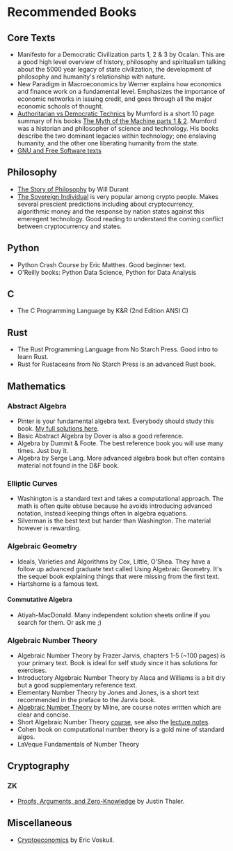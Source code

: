 # Recommended Books

<!-- toc -->

## Core Texts

* Manifesto for a Democratic Civilization parts 1, 2 & 3 by Ocalan.
  This are a good high level overview of history, philosophy and
  spiritualism talking about the 5000 year legacy of state civilization,
  the development of philosophy and humanity's relationship with nature.
* New Paradigm in Macroeconomics by Werner explains how economics and
  finance work on a fundamental level. Emphasizes the importance of
  economic networks in issuing credit, and goes through all the major
  economic schools of thought.
* [Authoritarian vs Democratic Technics](http://tal.teias.org/en/l/lm/lewis-mumford-authoritarian-and-democratic-technics.pdf)
  by Mumford is a short 10 page summary of his books
  [The Myth of the Machine parts 1 & 2](https://en.wikipedia.org/wiki/The_Myth_of_the_Machine).
  Mumford was a historian and philosopher of science and technology. His
  books describe the two dominant legacies within technology; one enslaving
  humanity, and the other one liberating humanity from the state.
* [GNU and Free Software texts](https://www.gnu.org/philosophy/philosophy.html)

## Philosophy

* [The Story of Philosophy](https://en.wikipedia.org/wiki/The_Story_of_Philosophy) by Will Durant
* [The Sovereign Individual](https://en.wikipedia.org/wiki/The_Sovereign_Individual)
  is very popular among crypto people. Makes several prescient predictions
  including about cryptocurrency, algorithmic money and the response by
  nation states against this emeregent technology. Good reading to understand
  the coming conflict between cryptocurrency and states.

## Python

* Python Crash Course by Eric Matthes. Good beginner text.
* O'Reilly books: Python Data Science, Python for Data Analysis

## C

* The C Programming Language by K&R (2nd Edition ANSI C)

## Rust

* The Rust Programming Language from No Starch Press. Good intro to learn Rust.
* Rust for Rustaceans from No Starch Press is an advanced Rust book.

## Mathematics

### Abstract Algebra

* Pinter is your fundamental algebra text. Everybody should study this book.
  [My full solutions here](https://github.com/narodnik/abstract-algebra-pinter-solutions).
* Basic Abstract Algebra by Dover is also a good reference.
* Algebra by Dummit & Foote. The best reference book you will use many times. Just buy it.
* Algebra by Serge Lang. More advanced algebra book but often contains material not
  found in the D&F book.

### Elliptic Curves

* Washington is a standard text and takes a computational approach. The math is often
  quite obtuse because he avoids introducing advanced notation, instead keeping things
  often in algebra equations.
* Silverman is the best text but harder than Washington. The material however is rewarding.

### Algebraic Geometry

* Ideals, Varieties and Algorithms by Cox, Little, O'Shea. They have a follow up
  advanced graduate text called Using Algebraic Geometry. It's the sequel book
  explaining things that were missing from the first text.
* Hartshorne is a famous text.

#### Commutative Algebra

* Atiyah-MacDonald. Many independent solution sheets online if you search for them.
  Or ask me ;)

### Algebraic Number Theory

* Algebraic Number Theory by Frazer Jarvis, chapters 1-5 (~100 pages) is your primary text.
  Book is ideal for self study since it has solutions for exercises.
* Introductory Algebraic Number Theory by Alaca and Williams is a bit dry but a good
  supplementary reference text.
* Elementary Number Theory by Jones and Jones, is a short text recommended in the preface
  to the Jarvis book.
* [Algebraic Number Theory](https://www.jmilne.org/math/CourseNotes/ANT.pdf)
  by Milne, are course notes written which are clear and concise.
* Short Algebraic Number Theory [course](http://www.fen.bilkent.edu.tr/~franz/ant06.html),
  see also the [lecture notes](http://www.fen.bilkent.edu.tr/~franz/ant06/ant.pdf).
* Cohen book on computational number theory is a gold mine of standard algos.
* LaVeque Fundamentals of Number Theory

## Cryptography

### ZK

* [Proofs, Arguments, and Zero-Knowledge](https://people.cs.georgetown.edu/jthaler/ProofsArgsAndZK.pdf)
  by Justin Thaler.

## Miscellaneous

* [Cryptoeconomics](https://voskuil.org/cryptoeconomics/index.html)
  by Eric Voskuil.
